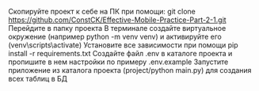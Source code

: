 
Скопируйте проект к себе на ПК при помощи: git clone https://github.com/ConstCK/Effective-Mobile-Practice-Part-2-1.git
Перейдите в папку проекта
В терминале создайте виртуальное окружение (например python -m venv venv) и активируйте его (venv\scripts\activate)
Установите все зависимости при помощи pip install -r requirements.txt
Создайте файл .env в каталоге проекта и пропишите в нем настройки по примеру .env.example
Запустите приложение из каталога проекта (project/python main.py) для создания всех таблиц в БД